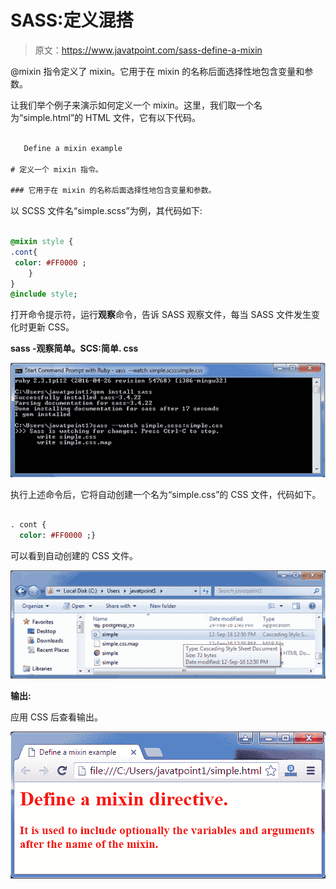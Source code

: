 # SASS:定义混搭

> 原文：<https://www.javatpoint.com/sass-define-a-mixin>

@mixin 指令定义了 mixin。它用于在 mixin 的名称后面选择性地包含变量和参数。

让我们举个例子来演示如何定义一个 mixin。这里，我们取一个名为“simple.html”的 HTML 文件，它有以下代码。

```sass

   Define a mixin example

# 定义一个 mixin 指令。

### 它用于在 mixin 的名称后面选择性地包含变量和参数。

```

以 SCSS 文件名“simple.scss”为例，其代码如下:

```sass

@mixin style {
.cont{
 color: #FF0000 ;
    }
}
@include style;

```

打开命令提示符，运行**观察**命令，告诉 SASS 观察文件，每当 SASS 文件发生变化时更新 CSS。

**sass -观察简单。SCS:简单. css**

![Sass Defining  mixin1](img/2e44ee6147bac04f71a3b5f8dab83539.png)

执行上述命令后，它将自动创建一个名为“simple.css”的 CSS 文件，代码如下。

```sass

. cont {
  color: #FF0000 ;}

```

可以看到自动创建的 CSS 文件。

![Sass Defining  mixin2](img/d35a4e2585d4d42df4e327a61498848e.png)

**输出:**

应用 CSS 后查看输出。

![Sass Defining  mixin3](img/5a84839043f092c80a10e4f18b3b83bb.png)